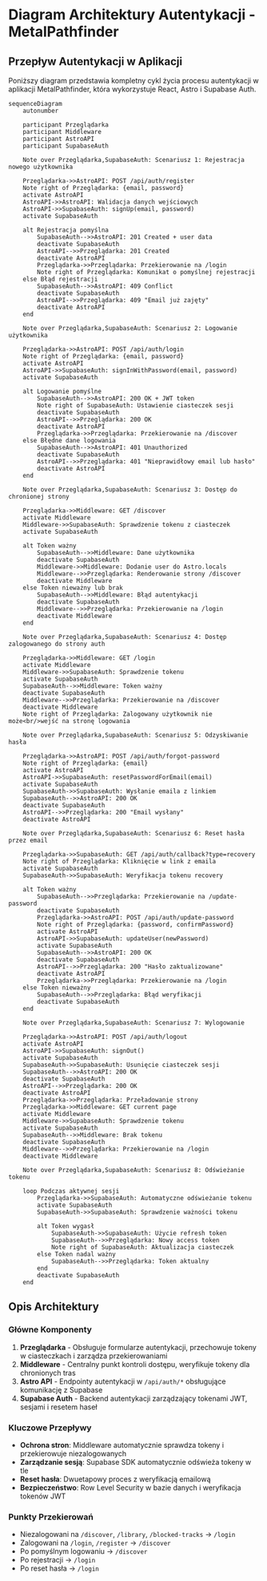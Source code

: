 # Diagram Architektury Autentykacji - MetalPathfinder

## Przepływ Autentykacji w Aplikacji

Poniższy diagram przedstawia kompletny cykl życia procesu autentykacji w aplikacji MetalPathfinder, która wykorzystuje React, Astro i Supabase Auth.

```mermaid
sequenceDiagram
    autonumber

    participant Przeglądarka
    participant Middleware
    participant AstroAPI
    participant SupabaseAuth

    Note over Przeglądarka,SupabaseAuth: Scenariusz 1: Rejestracja nowego użytkownika

    Przeglądarka->>AstroAPI: POST /api/auth/register
    Note right of Przeglądarka: {email, password}
    activate AstroAPI
    AstroAPI->>AstroAPI: Walidacja danych wejściowych
    AstroAPI->>SupabaseAuth: signUp(email, password)
    activate SupabaseAuth

    alt Rejestracja pomyślna
        SupabaseAuth-->>AstroAPI: 201 Created + user data
        deactivate SupabaseAuth
        AstroAPI-->>Przeglądarka: 201 Created
        deactivate AstroAPI
        Przeglądarka->>Przeglądarka: Przekierowanie na /login
        Note right of Przeglądarka: Komunikat o pomyślnej rejestracji
    else Błąd rejestracji
        SupabaseAuth-->>AstroAPI: 409 Conflict
        deactivate SupabaseAuth
        AstroAPI-->>Przeglądarka: 409 "Email już zajęty"
        deactivate AstroAPI
    end

    Note over Przeglądarka,SupabaseAuth: Scenariusz 2: Logowanie użytkownika

    Przeglądarka->>AstroAPI: POST /api/auth/login
    Note right of Przeglądarka: {email, password}
    activate AstroAPI
    AstroAPI->>SupabaseAuth: signInWithPassword(email, password)
    activate SupabaseAuth

    alt Logowanie pomyślne
        SupabaseAuth-->>AstroAPI: 200 OK + JWT token
        Note right of SupabaseAuth: Ustawienie ciasteczek sesji
        deactivate SupabaseAuth
        AstroAPI-->>Przeglądarka: 200 OK
        deactivate AstroAPI
        Przeglądarka->>Przeglądarka: Przekierowanie na /discover
    else Błędne dane logowania
        SupabaseAuth-->>AstroAPI: 401 Unauthorized
        deactivate SupabaseAuth
        AstroAPI-->>Przeglądarka: 401 "Nieprawidłowy email lub hasło"
        deactivate AstroAPI
    end

    Note over Przeglądarka,SupabaseAuth: Scenariusz 3: Dostęp do chronionej strony

    Przeglądarka->>Middleware: GET /discover
    activate Middleware
    Middleware->>SupabaseAuth: Sprawdzenie tokenu z ciasteczek
    activate SupabaseAuth

    alt Token ważny
        SupabaseAuth-->>Middleware: Dane użytkownika
        deactivate SupabaseAuth
        Middleware->>Middleware: Dodanie user do Astro.locals
        Middleware-->>Przeglądarka: Renderowanie strony /discover
        deactivate Middleware
    else Token nieważny lub brak
        SupabaseAuth-->>Middleware: Błąd autentykacji
        deactivate SupabaseAuth
        Middleware-->>Przeglądarka: Przekierowanie na /login
        deactivate Middleware
    end

    Note over Przeglądarka,SupabaseAuth: Scenariusz 4: Dostęp zalogowanego do strony auth

    Przeglądarka->>Middleware: GET /login
    activate Middleware
    Middleware->>SupabaseAuth: Sprawdzenie tokenu
    activate SupabaseAuth
    SupabaseAuth-->>Middleware: Token ważny
    deactivate SupabaseAuth
    Middleware-->>Przeglądarka: Przekierowanie na /discover
    deactivate Middleware
    Note right of Przeglądarka: Zalogowany użytkownik nie może<br/>wejść na stronę logowania

    Note over Przeglądarka,SupabaseAuth: Scenariusz 5: Odzyskiwanie hasła

    Przeglądarka->>AstroAPI: POST /api/auth/forgot-password
    Note right of Przeglądarka: {email}
    activate AstroAPI
    AstroAPI->>SupabaseAuth: resetPasswordForEmail(email)
    activate SupabaseAuth
    SupabaseAuth->>SupabaseAuth: Wysłanie emaila z linkiem
    SupabaseAuth-->>AstroAPI: 200 OK
    deactivate SupabaseAuth
    AstroAPI-->>Przeglądarka: 200 "Email wysłany"
    deactivate AstroAPI

    Note over Przeglądarka,SupabaseAuth: Scenariusz 6: Reset hasła przez email

    Przeglądarka->>SupabaseAuth: GET /api/auth/callback?type=recovery
    Note right of Przeglądarka: Kliknięcie w link z emaila
    activate SupabaseAuth
    SupabaseAuth->>SupabaseAuth: Weryfikacja tokenu recovery

    alt Token ważny
        SupabaseAuth-->>Przeglądarka: Przekierowanie na /update-password
        deactivate SupabaseAuth
        Przeglądarka->>AstroAPI: POST /api/auth/update-password
        Note right of Przeglądarka: {password, confirmPassword}
        activate AstroAPI
        AstroAPI->>SupabaseAuth: updateUser(newPassword)
        activate SupabaseAuth
        SupabaseAuth-->>AstroAPI: 200 OK
        deactivate SupabaseAuth
        AstroAPI-->>Przeglądarka: 200 "Hasło zaktualizowane"
        deactivate AstroAPI
        Przeglądarka->>Przeglądarka: Przekierowanie na /login
    else Token nieważny
        SupabaseAuth-->>Przeglądarka: Błąd weryfikacji
        deactivate SupabaseAuth
    end

    Note over Przeglądarka,SupabaseAuth: Scenariusz 7: Wylogowanie

    Przeglądarka->>AstroAPI: POST /api/auth/logout
    activate AstroAPI
    AstroAPI->>SupabaseAuth: signOut()
    activate SupabaseAuth
    SupabaseAuth->>SupabaseAuth: Usunięcie ciasteczek sesji
    SupabaseAuth-->>AstroAPI: 200 OK
    deactivate SupabaseAuth
    AstroAPI-->>Przeglądarka: 200 OK
    deactivate AstroAPI
    Przeglądarka->>Przeglądarka: Przeładowanie strony
    Przeglądarka->>Middleware: GET current page
    activate Middleware
    Middleware->>SupabaseAuth: Sprawdzenie tokenu
    activate SupabaseAuth
    SupabaseAuth-->>Middleware: Brak tokenu
    deactivate SupabaseAuth
    Middleware-->>Przeglądarka: Przekierowanie na /login
    deactivate Middleware

    Note over Przeglądarka,SupabaseAuth: Scenariusz 8: Odświeżanie tokenu

    loop Podczas aktywnej sesji
        Przeglądarka->>SupabaseAuth: Automatyczne odświeżanie tokenu
        activate SupabaseAuth
        SupabaseAuth->>SupabaseAuth: Sprawdzenie ważności tokenu

        alt Token wygasł
            SupabaseAuth->>SupabaseAuth: Użycie refresh token
            SupabaseAuth-->>Przeglądarka: Nowy access token
            Note right of SupabaseAuth: Aktualizacja ciasteczek
        else Token nadal ważny
            SupabaseAuth-->>Przeglądarka: Token aktualny
        end
        deactivate SupabaseAuth
    end
```

## Opis Architektury

### Główne Komponenty

1. **Przeglądarka** - Obsługuje formularze autentykacji, przechowuje tokeny w ciasteczkach i zarządza przekierowaniami
2. **Middleware** - Centralny punkt kontroli dostępu, weryfikuje tokeny dla chronionych tras
3. **Astro API** - Endpointy autentykacji w `/api/auth/*` obsługujące komunikację z Supabase
4. **Supabase Auth** - Backend autentykacji zarządzający tokenami JWT, sesjami i resetem haseł

### Kluczowe Przepływy

- **Ochrona stron**: Middleware automatycznie sprawdza tokeny i przekierowuje niezalogowanych
- **Zarządzanie sesją**: Supabase SDK automatycznie odświeża tokeny w tle
- **Reset hasła**: Dwuetapowy proces z weryfikacją emailową
- **Bezpieczeństwo**: Row Level Security w bazie danych i weryfikacja tokenów JWT

### Punkty Przekierowań

- Niezalogowani na `/discover`, `/library`, `/blocked-tracks` → `/login`
- Zalogowani na `/login`, `/register` → `/discover`
- Po pomyślnym logowaniu → `/discover`
- Po rejestracji → `/login`
- Po reset hasła → `/login`
